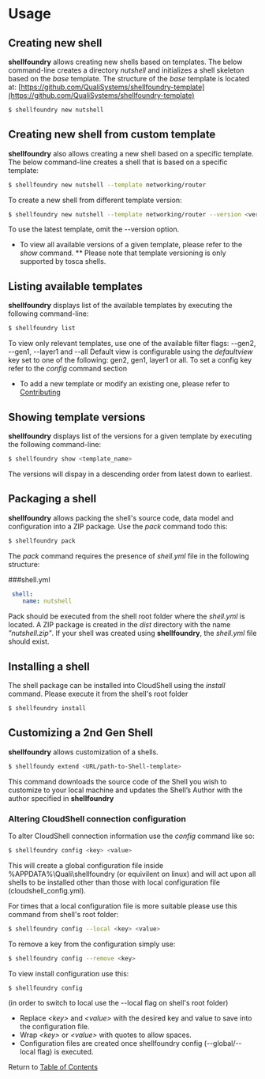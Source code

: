 # Usage

## Creating new shell

**shellfoundry** allows creating new shells based on templates. The below command-line creates a directory *nutshell*
and initializes a shell skeleton based on the *base* template. The structure of the *base* template is located at:
[https://github.com/QualiSystems/shellfoundry-template](https://github.com/QualiSystems/shellfoundry-template)

```bash
$ shellfoundry new nutshell
```

## Creating new shell from custom template

**shellfoundry** also allows creating a new shell based on a specific template. The below command-line creates
a shell that is based on a specific template:

```bash
$ shellfoundry new nutshell --template networking/router
```

To create a new shell from different template version:

```bash
$ shellfoundry new nutshell --template networking/router --version <version_number>
```

To use the latest template, omit the --version option.

* To view all available versions of a given template, please refer to the *show* command.
** Please note that template versioning is only supported by tosca shells.

## Listing available templates

**shellfoundry** displays list of the available templates by executing the following command-line:

```bash
$ shellfoundry list
```

To view only relevant templates, use one of the available filter flags: --gen2, --gen1, --layer1 and --all
Default view is configurable using the *defaultview* key set to one of the following: gen2, gen1, layer1 or all. To set a config key refer to the *config* command section

* To add a new template or modify an existing one, please refer to [Contributing](../.github/contributing.md)

## Showing template versions

**shellfoundry** displays list of the versions for a given template by executing the following command-line:

```bash
$ shellfoundry show <template_name>
```

The versions will dispay in a descending order from latest down to earliest.

## Packaging a shell

**shellfoundry** allows packing the shell's source code, data model and configuration into a ZIP package.
Use the *pack* command todo this:

```bash
$ shellfoundry pack
```
The *pack* command requires the presence of *shell.yml* file in the following structure:

###shell.yml
```yaml
 shell:
    name: nutshell
```
Pack should be executed from the shell root folder where the *shell.yml* is located. A ZIP package is created in
the *dist* directory with the name *"nutshell.zip"*. If your shell was created using **shellfoundry**, the *shell.yml* file should exist.

## Installing a shell
The shell package can be installed into CloudShell using the *install* command. Please execute it from the shell's root folder

```bash
$ shellfoundry install
```

## Customizing a 2nd Gen Shell

**shellfoundry** allows customization of a shells.

```bash
$ shellfoundy extend <URL/path-to-Shell-template>
```

This command downloads the source code of the Shell you wish to customize to your local machine and updates the Shell’s Author with the author specified in **shellfoundry**

### Altering CloudShell connection configuration

To alter CloudShell connection information use the *config* command like so:

```bash
$ shellfoundry config <key> <value>
```

This will create a global configuration file inside %APPDATA%\Quali\shellfoundry (or equivilent on linux) and will act upon all shells to be installed
other than those with local configuration file (cloudshell_config.yml).

For times that a local configuration file is more suitable please use this command from shell's root folder:

```bash
$ shellfoundry config --local <key> <value>
```

To remove a key from the configuration simply use:

```bash
$ shellfoundry config --remove <key>
```

To view install configuration use this:

```bash
$ shellfoundry config
```

(in order to switch to local use the --local flag on shell's root folder)

* Replace *&lt;key&gt;* and *&lt;value&gt;* with the desired key and value to save into the configuration file.
* Wrap *&lt;key&gt;* or *&lt;value&gt;* with quotes to allow spaces.
* Configuration files are created once shellfoundry config (--global/--local flag) is executed.

Return to [Table of Contents](readme.md)
